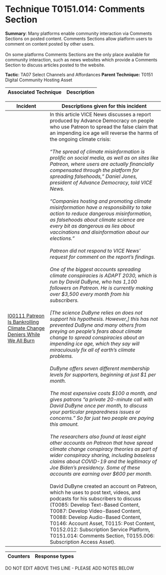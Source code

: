 # Technique T0151.014: Comments Section

**Summary**: Many platforms enable community interaction via Comments Sections on posted content. Comments Sections allow platform users to comment on content posted by other users. <br><br>On some platforms Comments Sections are the only place available for community interaction, such as news websites which provide a Comments Section to discuss articles posted to the website.

**Tactic**: TA07 Select Channels and Affordances            **Parent Technique:** T0151 Digital Community Hosting Asset


| Associated Technique | Description |
| --------- | ------------------------- |



| Incident | Descriptions given for this incident |
| -------- | -------------------- |
| [I00111 Patreon Is Bankrolling Climate Change Deniers While We All Burn](../../generated_pages/incidents/I00111.md) | In this article VICE News discusses a report produced by Advance Democracy on people who use Patreon to spread the false claim that an impending ice age will reverse the harms of the ongoing climate crisis:<br><br><i>“The spread of climate misinformation is prolific on social media, as well as on sites like Patreon, where users are actually financially compensated through the platform for spreading falsehoods,” Daniel Jones, president of Advance Democracy, told VICE News.<br><br>“Companies hosting and promoting climate misinformation have a responsibility to take action to reduce dangerous misinformation, as falsehoods about climate science are every bit as dangerous as lies about vaccinations and disinformation about our elections.”<br><br>Patreon did not respond to VICE News’ request for comment on the report’s findings.<br><br>One of the biggest accounts spreading climate conspiracies is ADAPT 2030, which is run by David DuByne, who has 1,100 followers on Patreon. He is currently making over $3,500 every month from his subscribers.<br><br>[The science DuByne relies on does not support his hypothesis. However,] this has not prevented DuByne and many others from preying on people’s fears about climate change to spread conspiracies about an impending ice age, which they say will miraculously fix all of earth’s climate problems.<br><br>DuByne offers seven different membership levels for supporters, beginning at just $1 per month.<br><br>The most expensive costs $100 a month, and gives patrons “a private 20-minute call with David DuByne once per month, to discuss your particular preparedness issues or concerns.” So far just two people are paying this amount.<br><br>The researchers also found at least eight other accounts on Patreon that have spread climate change conspiracy theories as part of wider conspiracy sharing, including baseless claims about COVID-19 and the legitimacy of Joe Biden’s presidency. Some of these accounts are earning over $600 per month.</i><br><br>David DuByne created an account on Patreon, which he uses to post text, videos, and podcasts for his subscribers to discuss (T0085: Develop Text-Based Content, T0087: Develop Video-Based Content, T0088: Develop Audio-Based Content, T0146: Account Asset, T0115: Post Content, T0152.012: Subscription Service Platform, T0151.014: Comments Section, T0155.006: Subscription Access Asset). |



| Counters | Response types |
| -------- | -------------- |


DO NOT EDIT ABOVE THIS LINE - PLEASE ADD NOTES BELOW